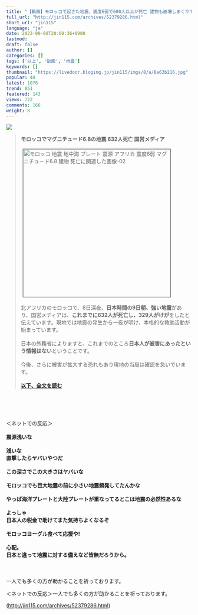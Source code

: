 ```yaml
---
title: "【動画】モロッコで起きた地震、震度6弱で600人以上が死亡 建物も崩壊しまくりでヤバすぎる・・・ : オレ的ゲーム速報＠刃"
full_url: "http://jin115.com/archives/52379286.html"
short_url: "jin115"
language: "ja"
date: 2023-09-09T20:00:36+0900
lastmod: 
draft: false
author: []
categories: []
tags: ['以上', '動画', '地震']
keywords: []
thumbnail: "https://livedoor.blogimg.jp/jin115/imgs/8/a/8a63b216.jpg"
popular: 40
latest: 1078
trend: 851
featured: 143
views: 722
comments: 166
weight: 8
---
```


![](https://livedoor.blogimg.jp/jin115/imgs/8/a/8a63b216.jpg)

<div><a name='more'></a> <blockquote><b>モロッコでマグニチュード6.8の地震 632人死亡 国営メディア</b><br> <br> <img src='https://livedoor.blogimg.jp/jin115/imgs/5/6/562aafa1.png' width='400' border='1' hspace='5' class='pict' alt='モロッコ 地震 地中海 プレート 震源 アフリカ 震度6弱 マグニチュード6.8 建物 死亡に関連した画像-02'><br> <br> 北アフリカのモロッコで、8日深夜、<b>日本時間の9日朝、強い地震</b>があり、国営メディアは、<b>これまでに632人が死亡し、329人がけが</b>をしたと伝えています。現地では地震の発生から一夜が明け、本格的な救助活動が始まっています。<br> <br> 日本の外務省によりますと、これまでのところ<b>日本人が被害にあったという情報はない</b>ということです。<br> <br> 今後、さらに被害が拡大する恐れもあり現地の当局は確認を急いでいます。<br> <br> <a href='https://www3.nhk.or.jp/news/html/20230909/k10014189971000.html' target='_blank'><b>以下、全文を読む</b></a></blockquote><br> <br> <br> <br> ＜ネットでの反応＞<br> <br> <b>震源浅いな</b><br> <br> <b>浅いな<br> 直撃したらヤバいやつだ</b><br> <br> <b>この深さでこの大きさはヤバいな</b><br> <br> <b>モロッコでも巨大地震の前に小さい地震頻発してたんかな</b><br> <br> <b>やっぱ海洋プレートと大陸プレートが重なってるとこは地震の必然性あるな</b><br> <br> <b>よっしゃ<br> 日本人の税金で助けてまた気持ちよくなるぞ</b><br> <br> <b>モロッコヨーグル食べて応援や!</b><br> <br> <b>心配。<br> 日本と違って地震に対する備えなど皆無だろうから。</b><br> <br> <br> <br> 一人でも多くの方が助かることを祈っております。 <p>＜ネットでの反応＞一人でも多くの方が助かることを祈っております。</p></div>

(http://jin115.com/archives/52379286.html)
